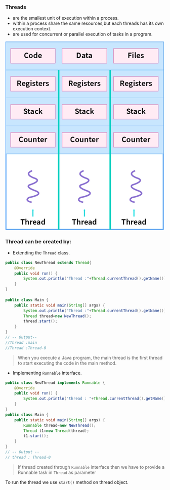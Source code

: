 ### Threads
- are the smallest unit of execution within a process.
- within a process share the same resources,but each threads has its own execution context.
- are used for concurrent or parallel execution of tasks in a program.

![img.png](img.png)

### Thread can be created by:
- Extending the `Thread` class.
```java
public class NewThread extends Thread{
    @Override
    public void run() {
        System.out.println("Thread :"+Thread.currentThread().getName());
    }
}

public class Main {
    public static void main(String[] args) {
        System.out.println("Thread :"+Thread.currentThread().getName());
        Thread thread=new NewThread();
        thread.start();
    }
}
// -- Output--
//Thread :main
//Thread :Thread-0
```
>When you execute a Java program, the main thread is the first thread to start executing the code in the main method.


- Implementing `Runnable` interface.
```java
public class NewThread implements Runnable {
    @Override
    public void run() {
        System.out.println("thread : "+Thread.currentThread().getName());
    }
}
public class Main {
    public static void main(String[] args) {
        Runnable thread=new NewThread();
        Thread t1=new Thread(thread);
        t1.start();
    }
}
// -- Output --
// thread : Thread-0
```
> If thread created through `Runnable` interface then we have to provide a Runnable task in `Thread` as parameter

To run the thread we use `start()` method on thread object.

